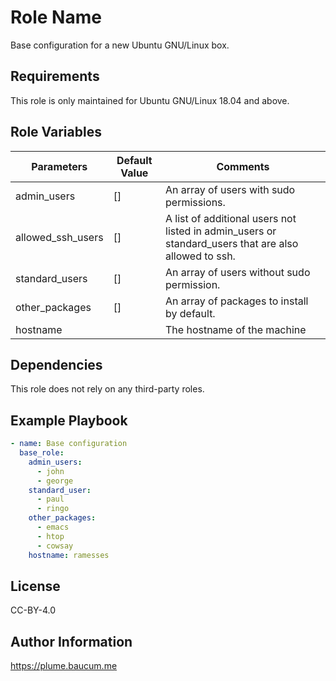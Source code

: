 Role Name
=========

Base configuration for a new Ubuntu GNU/Linux box.

Requirements
------------

This role is only maintained for Ubuntu GNU/Linux 18.04 and above.

Role Variables
--------------

| Parameters        | Default Value | Comments                                                                                             |
|-------------------|---------------|------------------------------------------------------------------------------------------------------|
| admin_users       | []            | An array of users with sudo permissions.                                                             |
| allowed_ssh_users | []            | A list of additional users not listed in admin_users or standard_users that are also allowed to ssh. |
| standard_users    | []            | An array of users without sudo permission.                                                           |
| other_packages    | []            | An array of packages to install by default.                                                          |
| hostname          |               | The hostname of the machine                                                                          |

Dependencies
------------

This role does not rely on any third-party roles.

Example Playbook
----------------

```yaml
- name: Base configuration
  base_role:
    admin_users:
      - john
      - george
    standard_user:
      - paul
      - ringo
    other_packages:
      - emacs
      - htop
      - cowsay
    hostname: ramesses
```

License
-------

CC-BY-4.0

Author Information
------------------

https://plume.baucum.me
